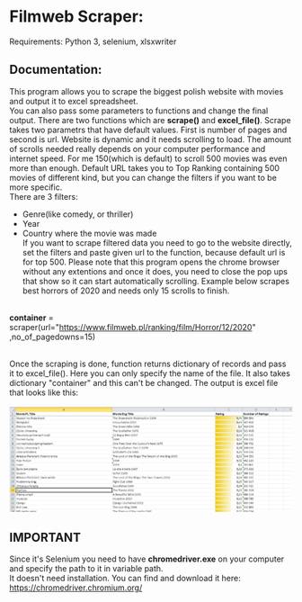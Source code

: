 # Filmweb Scraper:

Requirements: Python 3, selenium, xlsxwriter

## Documentation:
This program allows you to scrape the biggest polish website with movies and output it to excel spreadsheet.<br>
You can also pass some parameters to functions and change the final output.
There are two functions which are **scrape()** and **excel_file()**.
Scrape takes two parametrs that have default values. First is number of pages and second is url.
Website is dynamic and it needs scrolling to load. The amount of scrolls needed really depends on
your computer performance and internet speed. For me 150(which is default) to scroll 500 movies was even more than enough.
Default URL takes you to Top Ranking containing 500 movies of different kind, but you can change the filters if you want
to be more specific.<br> There are 3 filters:
- Genre(like comedy, or thriller)
- Year
- Country where the movie was made<br>
If you want to scrape filtered data you need to go to the website directly, set the filters and paste given url to the function, because
default url is for top 500.
Please note that this program opens the chrome browser without any extentions and once it does,
you need to close the pop ups that show so it can start automatically scrolling.
Example below scrapes best horrors of 2020 and needs only 15 scrolls to finish.<br><br>

**container** = scraper(url="https://www.filmweb.pl/ranking/film/Horror/12/2020" ,no_of_pagedowns=15)<br><br>

Once the scraping is done, function returns dictionary of records and pass it to excel_file().
Here you can only specify the name of the file. It also takes dictionary "container" and this can't be changed.
The output is excel file that looks like this:<br><br>
![alt tag](https://github.com/FilipGieraga/Python-ENG/blob/master/19.%20Filmweb_Scraper/scraper.PNG)
<br>
## IMPORTANT
Since it's Selenium you need to have **chromedriver.exe** on your computer and specify the path to it in variable path.<br>
It doesn't need installation.
You can find and download it here: https://chromedriver.chromium.org/

